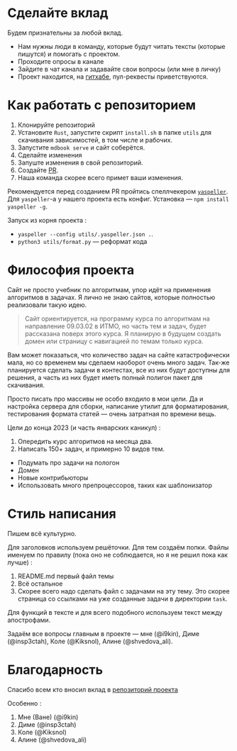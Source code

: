 # Сделайте вклад

Будем признательны за любой вклад.

* Нам нужны люди в команду, которые будут читать тексты (которые пишутся) и помогать с проектом. 
* Проходите опросы в канале
* Зайдите в чат канала и задавайте свои вопросы (или мне в личку)
* Проект находится, на [гитхабе](https://github.com/9kin/is-algo/tree/master/), пул-реквесты приветствуются.

# Как работать с репозиторием 

1. Клонируйте репозиторий
2. Установите `Rust`, запустите скрипт `install.sh` в папке `utils` для скачивания зависимостей, в том числе и рабочих.
3. Запустите `mdbook serve` и сайт соберётся. 
4. Сделайте изменения
5. Запуште изменения в свой репозиторий.
6. Создайте [PR](https://github.com/9kin/is-algo).
7. Наша команда скорее всего примет ваши изменения.

Рекомендуется перед созданием PR пройтись спеллчекером [`yaspeller`](https://github.com/hcodes/yaspeller). Для `yaspeller`-а у нашего проекта есть конфиг. Установка &mdash; `npm install yaspeller -g`.

Запуск из корня проекта :

* `yaspeller --config utils/.yaspeller.json .`.
* `python3 utils/format.py` &mdash; реформат кода

# Философия проекта

Сайт не просто учебник по алгоритмам, упор идёт на применения алгоритмов в задачах. Я лично не знаю сайтов, которые полностью реализовали такую идею.

> Сайт ориентируется, на программу курса по алгоритмам на направление 09.03.02 в ИТМО, но часть тем и задач, будет рассказана поверх этого курса. Я планирую в будущем создать домен или страницу с навигацией по темам только курса.

Вам может показаться, что количество задач на сайте катастрофически мала, но со временем мы сделаем наоборот очень много задач. Так-же планируется сделать задачи в контестах, все из них будут доступны для решения, а часть из них будет иметь полный полигон пакет для скачивания.

Просто писать про массивы не особо входило в мои цели. Да и настройка сервера для сборки, написание утилит для форматирования, тестирования формата статей &mdash; очень затратная по времени вещь.

Цели до конца 2023 (и часть январских каникул) :

1. Опередить курс алгоритмов на месяца два.
2. Написать 150+ задач, и примерно 10 видов тем.

* Подумать про задачи на пологон
* Домен
* Новые контрибьюторы
* Использовать много препроцессоров, таких как шаблонизатор 

# Стиль написания

Пишем всё культурно. 

Для заголовков используем решёточки. Для тем создаём попки. Файлы именуем по правилу (пока оно не соблюдается, но я не решил пока как лучше) : 

1. README.md первый файл темы
2. Всё остальное
3. Скорее всего надо сделать файл с задачами на эту тему. Это скорее страница со ссылками на уже созданные задачи в директории `task`.

Для функций в тексте и для всего подобного используем текст между апострофами.

Задаём все вопросы главным в проекте &mdash; мне (@i9kin), Диме (@insp3ctah), Коле (@Kiksnol), Алине (@shvedova_ali).

# Благодарность

Спасибо всем кто вносил вклад в [репозиторий проекта](https://github.com/9kin/is-algo/graphs/contributors)

Особенно :

1. Мне (Ване) (@i9kin)
2. Диме (@insp3ctah)
3. Коле (@Kiksnol)
4. Алине (@shvedova_ali)